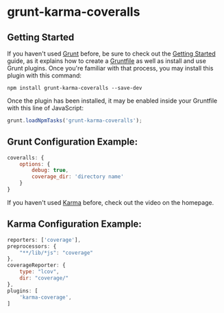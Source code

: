# grunt-karma-coveralls


## Getting Started

If you haven't used [Grunt](http://gruntjs.com/) before, be sure to check out the [Getting Started](http://gruntjs.com/getting-started) guide, as it explains how to create a [Gruntfile](http://gruntjs.com/sample-gruntfile) as well as install and use Grunt plugins. Once you're familiar with that process, you may install this plugin with this command:

```shell
npm install grunt-karma-coveralls --save-dev
```

Once the plugin has been installed, it may be enabled inside your Gruntfile with this line of JavaScript:

```js
grunt.loadNpmTasks('grunt-karma-coveralls');
```

## Grunt Configuration Example:

```js
coveralls: {
    options: {
        debug: true,
        coverage_dir: 'directory name'
    }
}
```

If you haven't used [Karma](http://karma-runner.github.io/) before, check out the video on the homepage.

## Karma Configuration Example:

```js
reporters: ['coverage'],
preprocessors: {
    "**/lib/*js": "coverage"
},
coverageReporter: {
    type: "lcov",
    dir: "coverage/"
},
plugins: [
    'karma-coverage',
]
```
